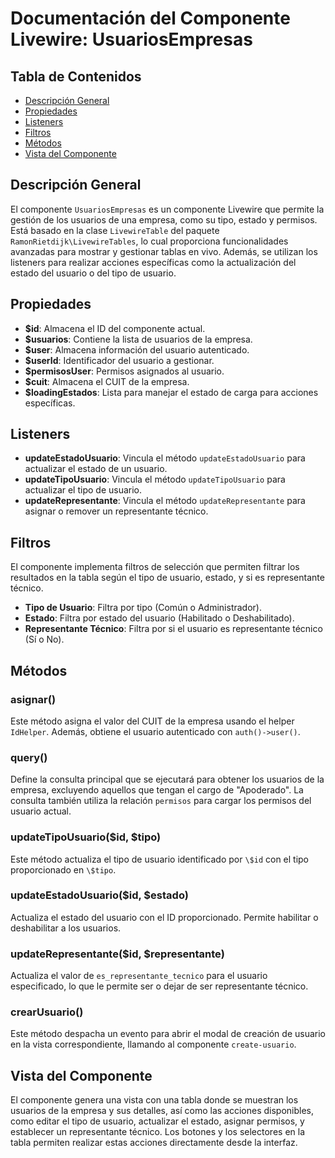 # Documentación del Componente Livewire: UsuariosEmpresas

## Tabla de Contenidos
- [Descripción General](#descripción-general)
- [Propiedades](#propiedades)
- [Listeners](#listeners)
- [Filtros](#filtros)
- [Métodos](#métodos)
- [Vista del Componente](#vista-del-componente)

## Descripción General
El componente `UsuariosEmpresas` es un componente Livewire que permite la gestión de los usuarios de una empresa, como su tipo, estado y permisos. Está basado en la clase `LivewireTable` del paquete `RamonRietdijk\LivewireTables`, lo cual proporciona funcionalidades avanzadas para mostrar y gestionar tablas en vivo. Además, se utilizan los listeners para realizar acciones específicas como la actualización del estado del usuario o del tipo de usuario.

## Propiedades
- **\$id**: Almacena el ID del componente actual.
- **\$usuarios**: Contiene la lista de usuarios de la empresa.
- **\$user**: Almacena información del usuario autenticado.
- **\$userId**: Identificador del usuario a gestionar.
- **\$permisosUser**: Permisos asignados al usuario.
- **\$cuit**: Almacena el CUIT de la empresa.
- **\$loadingEstados**: Lista para manejar el estado de carga para acciones específicas.

## Listeners
- **updateEstadoUsuario**: Vincula el método `updateEstadoUsuario` para actualizar el estado de un usuario.
- **updateTipoUsuario**: Vincula el método `updateTipoUsuario` para actualizar el tipo de usuario.
- **updateRepresentante**: Vincula el método `updateRepresentante` para asignar o remover un representante técnico.

## Filtros
El componente implementa filtros de selección que permiten filtrar los resultados en la tabla según el tipo de usuario, estado, y si es representante técnico.
- **Tipo de Usuario**: Filtra por tipo (Común o Administrador).
- **Estado**: Filtra por estado del usuario (Habilitado o Deshabilitado).
- **Representante Técnico**: Filtra por si el usuario es representante técnico (Sí o No).

## Métodos

### asignar()
Este método asigna el valor del CUIT de la empresa usando el helper `IdHelper`. Además, obtiene el usuario autenticado con `auth()->user()`.

### query()
Define la consulta principal que se ejecutará para obtener los usuarios de la empresa, excluyendo aquellos que tengan el cargo de "Apoderado". La consulta también utiliza la relación `permisos` para cargar los permisos del usuario actual.

### updateTipoUsuario(\$id, \$tipo)
Este método actualiza el tipo de usuario identificado por `\$id` con el tipo proporcionado en `\$tipo`.

### updateEstadoUsuario(\$id, \$estado)
Actualiza el estado del usuario con el ID proporcionado. Permite habilitar o deshabilitar a los usuarios.

### updateRepresentante(\$id, \$representante)
Actualiza el valor de `es_representante_tecnico` para el usuario especificado, lo que le permite ser o dejar de ser representante técnico.

### crearUsuario()
Este método despacha un evento para abrir el modal de creación de usuario en la vista correspondiente, llamando al componente `create-usuario`.

## Vista del Componente
El componente genera una vista con una tabla donde se muestran los usuarios de la empresa y sus detalles, así como las acciones disponibles, como editar el tipo de usuario, actualizar el estado, asignar permisos, y establecer un representante técnico. Los botones y los selectores en la tabla permiten realizar estas acciones directamente desde la interfaz.